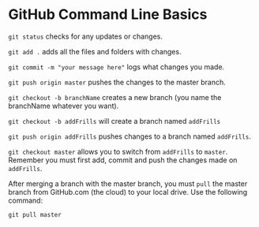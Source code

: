 # GitHub Command Line Basics

`git status` checks for any updates or changes.

`git add .` adds all the files and folders with changes.

`git commit -m "your message here"` logs what changes you made.

`git push origin master` pushes the changes to the master branch.

`git checkout -b branchName` creates a new branch (you name the branchName whatever you want).

`git checkout -b addFrills` will create a branch named `addFrills`

`git push origin addFrills` pushes changes to a branch named `addFrills`.

`git checkout master` allows you to switch from `addFrills` to `master`. Remember you must first add, commit and push the changes made on `addFrills`.

After merging a branch with the master branch, you must `pull` the master branch from GitHub.com (the cloud) to your local drive. Use the following command:

`git pull master`
